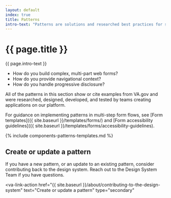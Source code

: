 ```yaml
---
layout: default
index: true
title: Patterns
intro-text: "Patterns are solutions and researched best practices for solving user-focused tasks and recurring user interface design problems:"
---
```


<h1>{{ page.title }}</h1>

<div class="va-introtext">
  {{ page.intro-text }}
</div>

* How do you build complex, multi-part web forms?
* How do you provide navigational context?
* How do you handle progressive disclosure?

All of the patterns in this section show or cite examples from VA.gov and were researched, designed, developed, and tested by teams creating applications on our platform.

For guidance on implementing patterns in multi-step form flows, see [Form templates]({{ site.baseurl }}/templates/forms/) and [Form accessibility guidelines]({{ site.baseurl }}/templates/forms/accessibility-guidelines).

{% include components-patterns-templates.md %}

## Create or update a pattern

If you have a new pattern, or an update to an existing pattern, consider contributing back to the design system. Reach out to the Design System Team if you have questions.

<va-link-action
  href="{{ site.baseurl }}/about/contributing-to-the-design-system"
  text="Create or update a pattern"
  type="secondary"
></va-link-action>